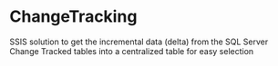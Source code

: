 # ChangeTracking
SSIS solution to get the incremental data (delta) from the SQL Server Change Tracked tables into a centralized table for easy selection
